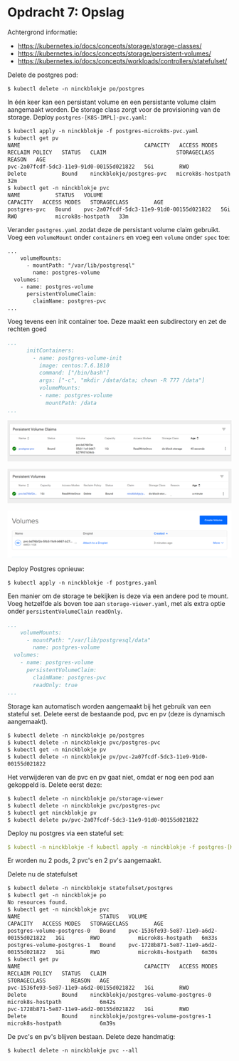 # Opdracht 7: Opslag

Achtergrond informatie:
- https://kubernetes.io/docs/concepts/storage/storage-classes/
- https://kubernetes.io/docs/concepts/storage/persistent-volumes/
- https://kubernetes.io/docs/concepts/workloads/controllers/statefulset/

Delete de postgres pod:

````
$ kubectl delete -n ninckblokje po/postgres
````

In één keer kan een persistant volume en een persistante volume claim aangemaakt worden. De storage class zorgt voor de provisioning van de storage. Deploy `postgres-[K8S-IMPL]-pvc.yaml`:

````
$ kubectl apply -n ninckblokje -f postgres-microk8s-pvc.yaml
$ kubectl get pv
NAME                                       CAPACITY   ACCESS MODES   RECLAIM POLICY   STATUS   CLAIM                      STORAGECLASS        REASON   AGE
pvc-2a07fcdf-5dc3-11e9-91d0-00155d021822   5Gi        RWO            Delete           Bound    ninckblokje/postgres-pvc   microk8s-hostpath            32m
$ kubectl get -n ninckblokje pvc
NAME           STATUS   VOLUME                                     CAPACITY   ACCESS MODES   STORAGECLASS        AGE
postgres-pvc   Bound    pvc-2a07fcdf-5dc3-11e9-91d0-00155d021822   5Gi        RWO            microk8s-hostpath   33m
````

Verander `postgres.yaml` zodat deze de persistant volume claim gebruikt. Voeg een `volumeMount` onder `containers` en voeg een `volume` onder `spec` toe:

````
...
    volumeMounts:
      - mountPath: "/var/lib/postgresql"
        name: postgres-volume
  volumes:
    - name: postgres-volume
      persistentVolumeClaim:
        claimName: postgres-pvc
...
````

Voeg tevens een init container toe. Deze maakt een subdirectory en zet de rechten goed

````yaml
...
      initContainers:
        - name: postgres-volume-init
          image: centos:7.6.1810
          command: ["/bin/bash"]
          args: ["-c", "mkdir /data/data; chown -R 777 /data"]
          volumeMounts:
          - name: postgres-volume
            mountPath: /data
...
````

![](../assets/k8s-pvc.png)

![](../assets/k8s-pv.png)

![](../assets/do-volume.png)

Deploy Postgres opnieuw:

````
$ kubectl apply -n ninckblokje -f postgres.yaml
````

Een manier om de storage te bekijken is deze via een andere pod te mount. Voeg hetzelfde als boven toe aan `storage-viewer.yaml`, met als extra optie onder `persistentVolumeClain` `readOnly`.

````yaml
...
    volumeMounts:
      - mountPath: "/var/lib/postgresql/data"
        name: postgres-volume
  volumes:
    - name: postgres-volume
      persistentVolumeClaim:
        claimName: postgres-pvc
        readOnly: true
...
````

Storage kan automatisch worden aangemaakt bij het gebruik van een stateful set. Delete eerst de bestaande pod, pvc en pv (deze is dynamisch aangemaakt).

````
$ kubectl delete -n ninckblokje po/postgres
$ kubectl delete -n ninckblokje pvc/postgres-pvc
$ kubectl get -n ninckblokje pv
$ kubectl delete -n ninckblokje pv/pvc-2a07fcdf-5dc3-11e9-91d0-00155d021822
````

Het verwijderen van de pvc en pv gaat niet, omdat er nog een pod aan gekoppeld is. Delete eerst deze:

````
$ kubectl delete -n ninckblokje po/storage-viewer
$ kubectl delete -n ninckblokje pvc/postgres-pvc
$ kubectl get ninckblokje pv
$ kubectl delete pv/pvc-2a07fcdf-5dc3-11e9-91d0-00155d021822
````

Deploy nu postgres via een stateful set:

````yaml
$ kubectl -n ninckblokje -f kubectl apply -n ninckblokje -f postgres-[K8S-IMPL]-statefulset.yaml
````

Er worden nu 2 pods, 2 pvc's en 2 pv's aangemaakt.

Delete nu de statefulset

````
$ kubectl delete -n ninckblokje statefulset/postgres
$ kubectl get -n ninckblokje po
No resources found.
$ kubectl get -n ninckblokje pvc
NAME                         STATUS   VOLUME                                     CAPACITY   ACCESS MODES   STORAGECLASS        AGE
postgres-volume-postgres-0   Bound    pvc-1536fe93-5e87-11e9-a6d2-00155d021822   1Gi        RWO            microk8s-hostpath   6m33s
postgres-volume-postgres-1   Bound    pvc-1728b871-5e87-11e9-a6d2-00155d021822   1Gi        RWO            microk8s-hostpath   6m30s
$ kubectl get pv
NAME                                       CAPACITY   ACCESS MODES   RECLAIM POLICY   STATUS   CLAIM                                    STORAGECLASS        REASON   AGE
pvc-1536fe93-5e87-11e9-a6d2-00155d021822   1Gi        RWO            Delete           Bound    ninckblokje/postgres-volume-postgres-0   microk8s-hostpath            6m42s
pvc-1728b871-5e87-11e9-a6d2-00155d021822   1Gi        RWO            Delete           Bound    ninckblokje/postgres-volume-postgres-1   microk8s-hostpath            6m39s
````

De pvc's en pv's blijven bestaan. Delete deze handmatig:

````
$ kubectl delete -n ninckblokje pvc --all
````